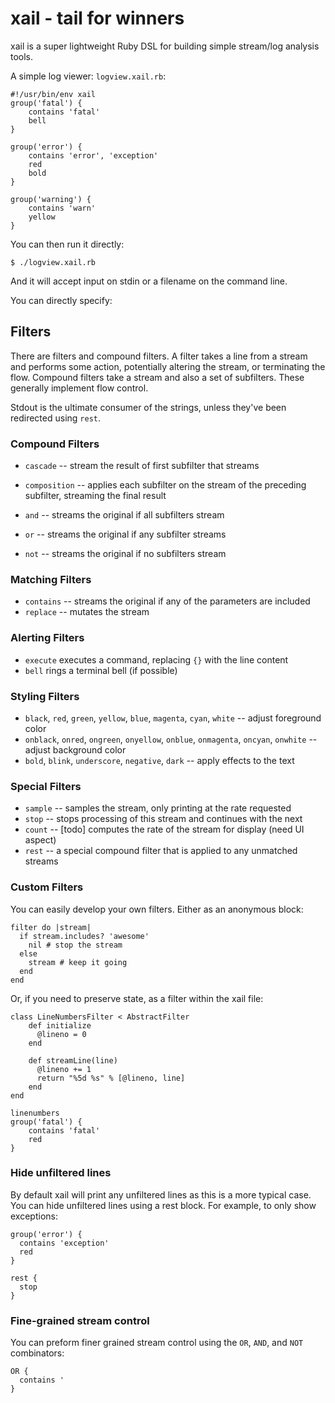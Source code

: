 # xail - tail for winners

xail is a super lightweight Ruby DSL for building simple stream/log analysis
tools.

A simple log viewer: `logview.xail.rb`:


    #!/usr/bin/env xail
    group('fatal') {
        contains 'fatal'
        bell
    }

    group('error') {
        contains 'error', 'exception'
        red
        bold
    }

    group('warning') {
        contains 'warn'
        yellow
    }

You can then run it directly:

    $ ./logview.xail.rb

And it will accept input on stdin or a filename on the command line.

You can directly specify:

## Filters

There are filters and compound filters. A filter takes a line from a stream
and performs some action, potentially altering the stream, or terminating the flow.
Compound filters take a stream and also a set of subfilters. These generally implement
flow control.

Stdout is the ultimate consumer of the strings, unless they've been redirected using `rest`.

### Compound Filters
* `cascade` -- stream the result of first subfilter that streams
* `composition` -- applies each subfilter on the stream of the preceding subfilter, streaming the final result

* `and` -- streams the original if all subfilters stream
* `or` -- streams the original if any subfilter streams
* `not` -- streams the original if no subfilters stream

### Matching Filters
* `contains` -- streams the original if any of the parameters are included
* `replace` -- mutates the stream

### Alerting Filters
* `execute` executes a command, replacing `{}` with the line content
* `bell` rings a terminal bell (if possible)

### Styling Filters
* `black`, `red`, `green`, `yellow`, `blue`, `magenta`, `cyan`, `white` -- adjust foreground color
* `onblack`, `onred`, `ongreen`, `onyellow`, `onblue`, `onmagenta`, `oncyan`, `onwhite` -- adjust background color
* `bold`, `blink`, `underscore`, `negative`, `dark` -- apply effects to the text

### Special Filters
* `sample` -- samples the stream, only printing at the rate requested
* `stop` -- stops processing of this stream and continues with the next
* `count` -- [todo] computes the rate of the stream for display (need UI aspect)
* `rest` -- a special compound filter that is applied to any unmatched streams

### Custom Filters

You can easily develop your own filters. Either as an anonymous block:

    filter do |stream|
      if stream.includes? 'awesome'
        nil # stop the stream
      else
        stream # keep it going
      end
    end

Or, if you need to preserve state, as a filter within the xail file:

    class LineNumbersFilter < AbstractFilter
        def initialize
          @lineno = 0
        end

        def streamLine(line)
          @lineno += 1
          return "%5d %s" % [@lineno, line]
        end
    end

    linenumbers
    group('fatal') {
        contains 'fatal'
        red
    }


### Hide unfiltered lines
By default xail will print any unfiltered lines as this is a more typical case.
You can hide unfiltered lines using a rest block. For example, to only show
exceptions:

    group('error') {
      contains 'exception'
      red
    }

    rest {
      stop
    }

### Fine-grained stream control
You can preform finer grained stream control using the `OR`, `AND`, and `NOT`
combinators:


    OR {
      contains '
    }